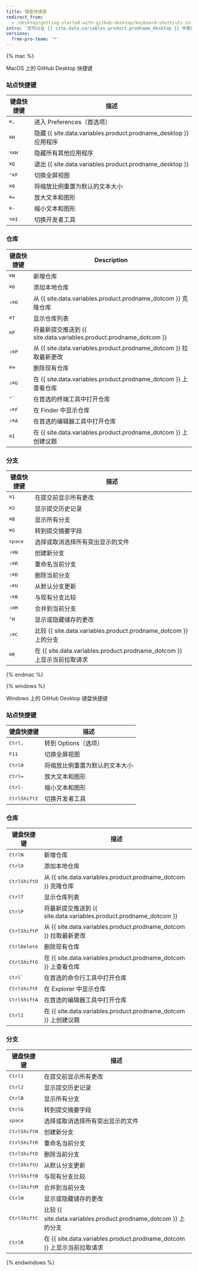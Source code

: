 ```yaml
---
title: 键盘快捷键
redirect_from:
  - /desktop/getting-started-with-github-desktop/keyboard-shortcuts-in-github-desktop/
intro: '您可以在 {{ site.data.variables.product.prodname_desktop }} 中使用键盘快捷键。'
versions:
  free-pro-team: '*'
---
```


{% mac %}

MacOS 上的 GitHub Desktop 快捷键

### 站点快捷键

| 键盘快捷键                                | 描述                                                         |
| ------------------------------------ | ---------------------------------------------------------- |
| <kbd>⌘</kbd><kbd>,</kbd>             | 进入 Preferences（首选项）                                        |
| <kbd>⌘</kbd><kbd>H</kbd>             | 隐藏 {{ site.data.variables.product.prodname_desktop }} 应用程序 |
| <kbd>⌥</kbd><kbd>⌘</kbd><kbd>H</kbd> | 隐藏所有其他应用程序                                                 |
| <kbd>⌘</kbd><kbd>Q</kbd>             | 退出 {{ site.data.variables.product.prodname_desktop }}      |
| <kbd>⌃</kbd><kbd>⌘</kbd><kbd>F</kbd> | 切换全屏视图                                                     |
| <kbd>⌘</kbd><kbd>0</kbd>             | 将缩放比例重置为默认的文本大小                                            |
| <kbd>⌘</kbd><kbd>=</kbd>             | 放大文本和图形                                                    |
| <kbd>⌘</kbd><kbd>-</kbd>             | 缩小文本和图形                                                    |
| <kbd>⌥</kbd><kbd>⌘</kbd><kbd>I</kbd> | 切换开发者工具                                                    |

### 仓库

| 键盘快捷键                                | Description                                                |
| ------------------------------------ | ---------------------------------------------------------- |
| <kbd>⌘</kbd><kbd>N</kbd>             | 新增仓库                                                       |
| <kbd>⌘</kbd><kbd>O</kbd>             | 添加本地仓库                                                     |
| <kbd>⇧</kbd><kbd>⌘</kbd><kbd>O</kbd> | 从 {{ site.data.variables.product.prodname_dotcom }} 克隆仓库   |
| <kbd>⌘</kbd><kbd>T</kbd>             | 显示仓库列表                                                     |
| <kbd>⌘</kbd><kbd>P</kbd>             | 将最新提交推送到 {{ site.data.variables.product.prodname_dotcom }} |
| <kbd>⇧</kbd><kbd>⌘</kbd><kbd>P</kbd> | 从 {{ site.data.variables.product.prodname_dotcom }} 拉取最新更改 |
| <kbd>⌘</kbd><kbd>⌫</kbd>             | 删除现有仓库                                                     |
| <kbd>⇧</kbd><kbd>⌘</kbd><kbd>G</kbd> | 在 {{ site.data.variables.product.prodname_dotcom }} 上查看仓库  |
| <kbd>⌃</kbd><kbd>&grave;</kbd>       | 在首选的终端工具中打开仓库                                              |
| <kbd>⇧</kbd><kbd>⌘</kbd><kbd>F</kbd> | 在 Finder 中显示仓库                                             |
| <kbd>⇧</kbd><kbd>⌘</kbd><kbd>A</kbd> | 在首选的编辑器工具中打开仓库                                             |
| <kbd>⌘</kbd><kbd>I</kbd>             | 在 {{ site.data.variables.product.prodname_dotcom }} 上创建议题  |

### 分支

| 键盘快捷键                                | 描述                                                            |
| ------------------------------------ | ------------------------------------------------------------- |
| <kbd>⌘</kbd><kbd>1</kbd>             | 在提交前显示所有更改                                                    |
| <kbd>⌘</kbd><kbd>2</kbd>             | 显示提交历史记录                                                      |
| <kbd>⌘</kbd><kbd>B</kbd>             | 显示所有分支                                                        |
| <kbd>⌘</kbd><kbd>G</kbd>             | 转到提交摘要字段                                                      |
| <kbd>space</kbd>                     | 选择或取消选择所有突出显示的文件                                              |
| <kbd>⇧</kbd><kbd>⌘</kbd><kbd>N</kbd> | 创建新分支                                                         |
| <kbd>⇧</kbd><kbd>⌘</kbd><kbd>R</kbd> | 重命名当前分支                                                       |
| <kbd>⇧</kbd><kbd>⌘</kbd><kbd>D</kbd> | 删除当前分支                                                        |
| <kbd>⇧</kbd><kbd>⌘</kbd><kbd>U</kbd> | 从默认分支更新                                                       |
| <kbd>⇧</kbd><kbd>⌘</kbd><kbd>B</kbd> | 与现有分支比较                                                       |
| <kbd>⇧</kbd><kbd>⌘</kbd><kbd>M</kbd> | 合并到当前分支                                                       |
| <kbd>⌃</kbd><kbd>H</kbd>             | 显示或隐藏储存的更改                                                    |
| <kbd>⇧</kbd><kbd>⌘</kbd><kbd>C</kbd> | 比较 {{ site.data.variables.product.prodname_dotcom }} 上的分支     |
| <kbd>⌘</kbd><kbd>R</kbd>             | 在 {{ site.data.variables.product.prodname_dotcom }} 上显示当前拉取请求 |

{% endmac %}

{% windows %}

Windows 上的 GitHub Desktop 键盘快捷键

### 站点快捷键

| 键盘快捷键                                       | 描述              |
| ------------------------------------------- | --------------- |
| <kbd>Ctrl</kbd><kbd>,</kbd>                 | 转到 Options（选项）  |
| <kbd>F11</kbd>                              | 切换全屏视图          |
| <kbd>Ctrl</kbd><kbd>0</kbd>                 | 将缩放比例重置为默认的文本大小 |
| <kbd>Ctrl</kbd><kbd>=</kbd>                 | 放大文本和图形         |
| <kbd>Ctrl</kbd><kbd>-</kbd>                 | 缩小文本和图形         |
| <kbd>Ctrl</kbd><kbd>Shift</kbd><kbd>I</kbd> | 切换开发者工具         |

### 仓库

| 键盘快捷键                                       | 描述                                                         |
| ------------------------------------------- | ---------------------------------------------------------- |
| <kbd>Ctrl</kbd><kbd>N</kbd>                 | 新增仓库                                                       |
| <kbd>Ctrl</kbd><kbd>O</kbd>                 | 添加本地仓库                                                     |
| <kbd>Ctrl</kbd><kbd>Shift</kbd><kbd>O</kbd> | 从 {{ site.data.variables.product.prodname_dotcom }} 克隆仓库   |
| <kbd>Ctrl</kbd><kbd>T</kbd>                 | 显示仓库列表                                                     |
| <kbd>Ctrl</kbd><kbd>P</kbd>                 | 将最新提交推送到 {{ site.data.variables.product.prodname_dotcom }} |
| <kbd>Ctrl</kbd><kbd>Shift</kbd><kbd>P</kbd> | 从 {{ site.data.variables.product.prodname_dotcom }} 拉取最新更改 |
| <kbd>Ctrl</kbd><kbd>Delete</kbd>            | 删除现有仓库                                                     |
| <kbd>Ctrl</kbd><kbd>Shift</kbd><kbd>G</kbd> | 在 {{ site.data.variables.product.prodname_dotcom }} 上查看仓库  |
| <kbd>Ctrl</kbd><kbd>&grave;</kbd>           | 在首选的命令行工具中打开仓库                                             |
| <kbd>Ctrl</kbd><kbd>Shift</kbd><kbd>F</kbd> | 在 Explorer 中显示仓库                                           |
| <kbd>Ctrl</kbd><kbd>Shift</kbd><kbd>A</kbd> | 在首选的编辑器工具中打开仓库                                             |
| <kbd>Ctrl</kbd><kbd>I</kbd>                 | 在 {{ site.data.variables.product.prodname_dotcom }} 上创建议题  |

### 分支

| 键盘快捷键                                       | 描述                                                            |
| ------------------------------------------- | ------------------------------------------------------------- |
| <kbd>Ctrl</kbd><kbd>1</kbd>                 | 在提交前显示所有更改                                                    |
| <kbd>Ctrl</kbd><kbd>2</kbd>                 | 显示提交历史记录                                                      |
| <kbd>Ctrl</kbd><kbd>B</kbd>                 | 显示所有分支                                                        |
| <kbd>Ctrl</kbd><kbd>G</kbd>                 | 转到提交摘要字段                                                      |
| <kbd>space</kbd>                            | 选择或取消选择所有突出显示的文件                                              |
| <kbd>Ctrl</kbd><kbd>Shift</kbd><kbd>N</kbd> | 创建新分支                                                         |
| <kbd>Ctrl</kbd><kbd>Shift</kbd><kbd>R</kbd> | 重命名当前分支                                                       |
| <kbd>Ctrl</kbd><kbd>Shift</kbd><kbd>D</kbd> | 删除当前分支                                                        |
| <kbd>Ctrl</kbd><kbd>Shift</kbd><kbd>U</kbd> | 从默认分支更新                                                       |
| <kbd>Ctrl</kbd><kbd>Shift</kbd><kbd>B</kbd> | 与现有分支比较                                                       |
| <kbd>Ctrl</kbd><kbd>Shift</kbd><kbd>M</kbd> | 合并到当前分支                                                       |
| <kbd>Ctrl</kbd><kbd>H</kbd>                 | 显示或隐藏储存的更改                                                    |
| <kbd>Ctrl</kbd><kbd>Shift</kbd><kbd>C</kbd> | 比较 {{ site.data.variables.product.prodname_dotcom }} 上的分支     |
| <kbd>Ctrl</kbd><kbd>R</kbd>                 | 在 {{ site.data.variables.product.prodname_dotcom }} 上显示当前拉取请求 |

{% endwindows %}
